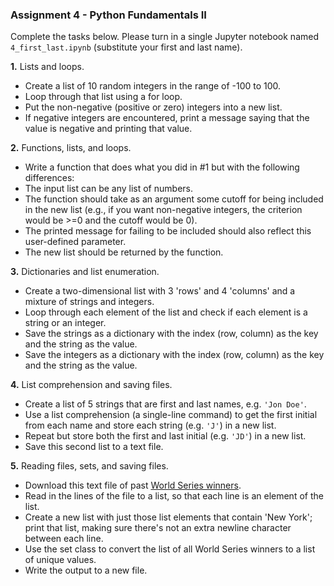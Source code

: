 ### Assignment 4 - Python Fundamentals II

Complete the tasks below. Please turn in a single Jupyter notebook named `4_first_last.ipynb` (substitute your first and last name).

**1.** Lists and loops.

* Create a list of 10 random integers in the range of -100 to 100. 
* Loop through that list using a for loop. 
* Put the non-negative (positive or zero) integers into a new list. 
* If negative integers are encountered, print a message saying that the value is negative and printing that value.

**2.** Functions, lists, and loops.

* Write a function that does what you did in #1 but with the following differences: 
* The input list can be any list of numbers.
* The function should take as an argument some cutoff for being included in the new list (e.g., if you want non-negative integers, the criterion would be >=0 and the cutoff would be 0).
* The printed message for failing to be included should also reflect this user-defined parameter.
* The new list should be returned by the function.

**3.** Dictionaries and list enumeration.

* Create a two-dimensional list with 3 'rows' and 4 'columns' and a mixture of strings and integers. 
* Loop through each element of the list and check if each element is a string or an integer. 
* Save the strings as a dictionary with the index (row, column) as the key and the string as the value.
* Save the integers as a dictionary with the index (row, column) as the key and the string as the value.

**4.** List comprehension and saving files.

* Create a list of 5 strings that are first and last names, e.g. `'Jon Doe'`. 
* Use a list comprehension (a single-line command) to get the first initial from each name and store each string (e.g. `'J'`) in a new list. 
* Repeat but store both the first and last initial (e.g. `'JD'`) in a new list. 
* Save this second list to a text file.

**5.** Reading files, sets, and saving files.

* Download this text file of past [World Series winners](https://github.com/cuttlefishh/python-for-data-analysis/blob/master/data/world_series_winners.txt). 
* Read in the lines of the file to a list, so that each line is an element of the list. 
* Create a new list with just those list elements that contain 'New York'; print that list, making sure there's not an extra newline character between each line. 
* Use the set class to convert the list of all World Series winners to a list of unique values. 
* Write the output to a new file.
